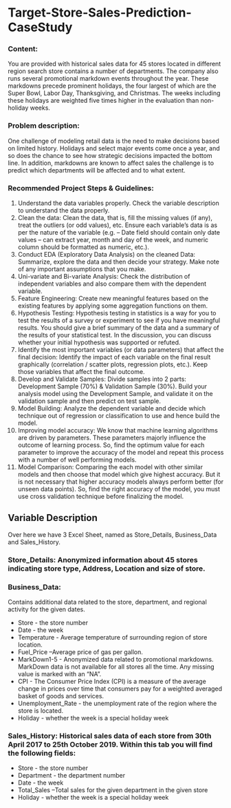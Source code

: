 # Target-Store-Sales-Prediction-CaseStudy
### Content:
You are provided with historical sales data for 45 stores located in different region search store contains a number of departments. The company also runs several promotional markdown events throughout the year. These markdowns precede prominent holidays, the four largest of which are the Super Bowl, Labor Day, Thanksgiving, and Christmas. The weeks including these holidays are weighted five times higher in the evaluation than non-holiday weeks.

### Problem description:
One challenge of modeling retail data is the need to make decisions based on limited history. Holidays and select major events come once a year, and so does the chance to see how strategic decisions impacted the bottom line. In addition, markdowns are known to affect sales the challenge is to predict which departments will be affected and to what extent.

### Recommended Project Steps & Guidelines:
1. Understand the data variables properly. Check the variable description to understand the data properly.
2. Clean the data: Clean the data, that is, fill the missing values (if any), treat the outliers (or odd values), etc. Ensure each variable’s data is as per the nature of the variable (e.g. – Date field should contain only date values – can extract year, month and day of the week, and numeric column should be formatted as numeric, etc.).
3. Conduct EDA (Exploratory Data Analysis) on the cleaned Data: Summarize, explore the data and then decide your strategy. Make note of any important assumptions that you make.
4. Uni-variate and Bi-variate Analysis: Check the distribution of independent variables and also compare them with the dependent variable.
5. Feature Engineering: Create new meaningful features based on the existing features by applying some aggregation functions on them.
6. Hypothesis Testing: Hypothesis testing in statistics is a way for you to test the results of a survey or experiment to see if you have meaningful results. You should give a brief summary of the data and a summary of the results of your statistical test. In the discussion, you can discuss whether your initial hypothesis was supported or refuted.
7. Identify the most important variables (or data parameters) that affect the final decision: Identify the impact of each variable on the final result graphically (correlation / scatter plots, regression plots, etc.). Keep those variables that affect the final outcome.
8. Develop and Validate Samples: Divide samples into 2 parts: Development Sample (70%) & Validation Sample (30%). Build your analysis model using the Development Sample, and validate it on the validation sample and then predict on test sample.
9. Model Building: Analyze the dependent variable and decide which technique out of regression or classification to use and hence build the model.
10. Improving model accuracy: We know that machine learning algorithms are driven by parameters. These parameters majorly influence the outcome of learning process. So, find the optimum value for each parameter to improve the accuracy of the model and repeat this process with a number of well performing models.
11. Model Comparison: Comparing the each model with other similar models and then choose that model which give highest accuracy. But it is not necessary that higher accuracy models always perform better (for unseen data points). So, find the right accuracy of the model, you must use cross validation technique before finalizing the model.

## Variable Description
Over here we have 3 Excel Sheet, named as Store_Details, Business_Data and Sales_History.
### Store_Details: Anonymized information about 45 stores indicating store type, Address, Location and size of store.
### Business_Data:
Contains additional data related to the store, department, and regional activity for the given dates.
* Store - the store number
* Date - the week
* Temperature - Average temperature of surrounding region of store location.
* Fuel_Price –Average price of gas per gallon.
* MarkDown1-5 - Anonymized data related to promotional markdowns. MarkDown data is not available for all stores all the time. Any missing value is marked with an “NA”.
* CPI - The Consumer Price Index (CPI) is a measure of the average change in prices over time that consumers pay for a weighted averaged basket of goods and services.
* Unemployment_Rate - the unemployment rate of the region where the store is located.
* Holiday - whether the week is a special holiday week
### Sales_History: Historical sales data of each store from 30th April 2017 to 25th October 2019. Within this tab you will find the following fields:
* Store - the store number
* Department - the department number
* Date - the week
* Total_Sales –Total sales for the given department in the given store
* Holiday - whether the week is a special holiday week
